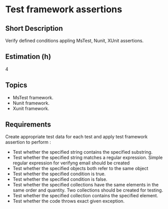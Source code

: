 # Test framework assertions

## Short Description

Verify defined conditions appling MsTest, Nunit, XUnit assertions.

## Estimation (h)

4

## Topics

* MsTest framework.
* Nunit framework.
* Xunit framework.

## Requirements

Create appropriate test data for each test and apply test framework assertion to perform :

* Test whether the specified string contains the specified substring.
* Test whether the specified string matches a regular expression. Simple regular expression for verifyng email should be
    created
* Test whether the specified objects both refer to the same object
* Test whether the specified condition is true.
* Test whether the specified condition is false.
* Test whether the specified collections have the same elements in the same order and quantity. Two collections should
    be created for testing.
* Test whether the specified collection contains the specified element.
* Test whether the code throws exact given exception.
